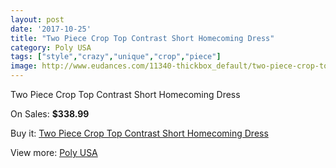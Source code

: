 ```yaml
---
layout: post
date: '2017-10-25'
title: "Two Piece Crop Top Contrast Short Homecoming Dress"
category: Poly USA
tags: ["style","crazy","unique","crop","piece"]
image: http://www.eudances.com/11340-thickbox_default/two-piece-crop-top-contrast-short-homecoming-dress.jpg
---
```

Two Piece Crop Top Contrast Short Homecoming Dress

On Sales: **$338.99**
<a href="https://www.eudances.com/en/poly-usa/3609-two-piece-crop-top-contrast-short-homecoming-dress.html"><amp-img layout="responsive" width="600" height="600" src="//www.eudances.com/11340-thickbox_default/two-piece-crop-top-contrast-short-homecoming-dress.jpg" alt="Two Piece Crop Top Contrast Short Homecoming Dress 0" /></a>
<a href="https://www.eudances.com/en/poly-usa/3609-two-piece-crop-top-contrast-short-homecoming-dress.html"><amp-img layout="responsive" width="600" height="600" src="//www.eudances.com/11345-thickbox_default/two-piece-crop-top-contrast-short-homecoming-dress.jpg" alt="Two Piece Crop Top Contrast Short Homecoming Dress 1" /></a>
<a href="https://www.eudances.com/en/poly-usa/3609-two-piece-crop-top-contrast-short-homecoming-dress.html"><amp-img layout="responsive" width="600" height="600" src="//www.eudances.com/11344-thickbox_default/two-piece-crop-top-contrast-short-homecoming-dress.jpg" alt="Two Piece Crop Top Contrast Short Homecoming Dress 2" /></a>
<a href="https://www.eudances.com/en/poly-usa/3609-two-piece-crop-top-contrast-short-homecoming-dress.html"><amp-img layout="responsive" width="600" height="600" src="//www.eudances.com/11343-thickbox_default/two-piece-crop-top-contrast-short-homecoming-dress.jpg" alt="Two Piece Crop Top Contrast Short Homecoming Dress 3" /></a>
<a href="https://www.eudances.com/en/poly-usa/3609-two-piece-crop-top-contrast-short-homecoming-dress.html"><amp-img layout="responsive" width="600" height="600" src="//www.eudances.com/11342-thickbox_default/two-piece-crop-top-contrast-short-homecoming-dress.jpg" alt="Two Piece Crop Top Contrast Short Homecoming Dress 4" /></a>
<a href="https://www.eudances.com/en/poly-usa/3609-two-piece-crop-top-contrast-short-homecoming-dress.html"><amp-img layout="responsive" width="600" height="600" src="//www.eudances.com/11341-thickbox_default/two-piece-crop-top-contrast-short-homecoming-dress.jpg" alt="Two Piece Crop Top Contrast Short Homecoming Dress 5" /></a>

Buy it: [Two Piece Crop Top Contrast Short Homecoming Dress](https://www.eudances.com/en/poly-usa/3609-two-piece-crop-top-contrast-short-homecoming-dress.html "Two Piece Crop Top Contrast Short Homecoming Dress")

View more: [Poly USA](https://www.eudances.com/en/79-Poly-USA "Poly USA")